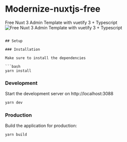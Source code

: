# Modernize-nuxtjs-free
Free Nuxt 3 Admin Template with vuetify 3 + Typescript
<img src="https://adminmart.com/wp-content/uploads/2023/02/modernize-free-vuetify-dashboard.png" alt="Free Nuxt 3 Admin Template with vuetify 3 + Typescript"/>


```

## Setup

### Installation

Make sure to install the dependencies

```bash
yarn install
```

### Development

Start the development server on http://localhost:3088

```bash
yarn dev
```

### Production

Build the application for production:

```bash
yarn build
```


